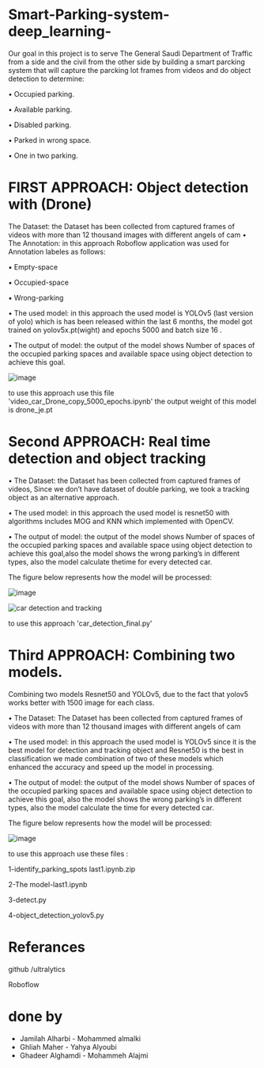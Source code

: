 # Smart-Parking-system-deep_learning-

Our goal in this project is to serve The General Saudi Department of Traffic from a side and the
civil from the other side by building a smart parcking system that will capture the parcking lot frames from videos and do object detection to determine:

• Occupied parking.

• Available parking.

• Disabled parking.

• Parked in wrong space.

• One in two parking.

# FIRST APPROACH: Object detection with (Drone)

The Dataset: the Dataset has been collected from captured frames of videos with more  than 12 thousand images with different angels of cam
• The Annotation: in this approach Roboflow application was used for Annotation labeles as follows:

  ▪ Empty-space
  
  ▪ Occupied-space
  
  ▪ Wrong-parking
  
• The used model: in this approach the used model is YOLOv5 (last version of yolo) which is has been released within the last 6 months, the model got trained on
yolov5x.pt(wight) and epochs 5000 and batch size 16 .

• The output of model: the output of the model shows Number of spaces of the occupied parking spaces and available space using object detection to achieve this goal.

![image](https://user-images.githubusercontent.com/78117752/150651710-b116af34-5749-43ed-9984-d5dc1a20e656.png)

to use this approach use this file 'video_car_Drone_copy_5000_epochs.ipynb'
the output weight of this model is drone_je.pt 

# Second APPROACH: Real time detection and object tracking

• The Dataset: the Dataset has been collected from captured frames of videos, Since we don’t have dataset of double parking, we took a tracking object as an alternative approach.

• The used model: in this approach the used model is resnet50 with algorithms includes MOG and KNN which implemented with OpenCV.

• The output of model: the output of the model shows Number of spaces of the occupied parking spaces and available space using object detection to achieve this goal,also the model shows the wrong parking’s in different types, also the model calculate thetime for every detected car.

The figure below represents how the model will be processed:

![image](https://user-images.githubusercontent.com/78117752/150651917-ef81a6c5-dd58-467c-a383-61174f3a3f15.png)



![car detection and tracking](https://user-images.githubusercontent.com/78117752/150652315-af159824-365d-41af-b23f-5216053e5c6f.png)


to use this approach 'car_detection_final.py'

# Third APPROACH: Combining two models. 

Combining two models Resnet50 and YOLOv5, due to the fact that yolov5 works better with 1500 image for each class.

• The Dataset: The Dataset has been collected from captured frames of videos with more than 12 thousand images with different angels of cam

• The used model: in this approach the used model is YOLOv5 since it is the best model for detection and tracking object and Resnet50 is the best in classification we made combination of two of these models which enhanced the accuracy and speed up the model in processing.

• The output of model: the output of the model shows Number of spaces of the occupied parking spaces and available space using object detection to achieve this goal, also the model shows the wrong parking’s in different types, also the model calculate the time for every detected car. 

The figure below represents how the model will be processed:

![image](https://user-images.githubusercontent.com/78117752/150652529-077563b0-a562-4bff-9074-7565486834b3.png)

to use this approach use these files :

1-identify_parking_spots last1.ipynb.zip

2-The model-last1.ipynb

3-detect.py

4-object_detection_yolov5.py

# Referances

github /ultralytics

Roboflow

# done by 

- Jamilah Alharbi  -   Mohammed almalki 
- Ghliah Maher     -   Yahya Alyoubi
- Ghadeer Alghamdi -  Mohammeh Alajmi
